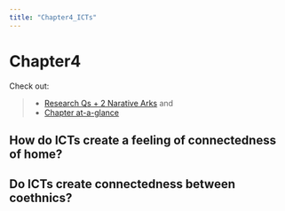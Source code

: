 ```yaml
---
title: "Chapter4_ICTs"
---
```


# **Chapter4**

Check out:
> - [Research Qs + 2 Narative Arks](000.Chapters/020.diss.2%20Narative%20Arcs%20+%20Research%20Qs.md) and
> - [Chapter at-a-glance](000.Chapters/030.Chapters%20at-a-glance.md)

## How do ICTs create a feeling of connectedness of home?

## Do ICTs create connectedness between coethnics? 